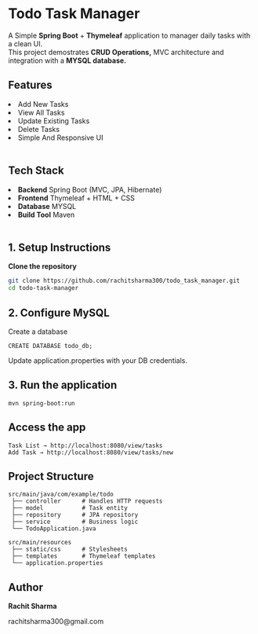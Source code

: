 <h1>Todo Task Manager</h1>
<p>
  A Simple <b>Spring Boot</b> + <b>Thymeleaf</b> application to manager daily tasks with a clean UI.<br>
  This project demostrates <b>CRUD Operations,</b> MVC architecture and integration with a <b>MYSQL database.</b>
</p>

<h2>Features</h2>
<li>Add New Tasks</li>
<li>View All Tasks</li>
<li>Update Existing Tasks</li>
<li>Delete Tasks</li>
<li>Simple And Responsive UI</li>
<br>

<h2>Tech Stack</h2>
<li><b>Backend</b> Spring Boot (MVC, JPA, Hibernate)</li>
<li><b>Frontend</b> Thymeleaf + HTML + CSS</li>
<li><b>Database</b> MYSQL</li>
<li><b>Build Tool</b> Maven</li>
<br>

<h2>1. Setup Instructions</h2>
<p><b>Clone the repository</b></p>

```bash
git clone https://github.com/rachitsharma300/todo_task_manager.git
cd todo-task-manager
```
<h2><b>2. Configure MySQL</b></h2>
<p>Create a database</p>

```
CREATE DATABASE todo_db;
```
<p>Update application.properties with your DB credentials.</p>

<h2>3. Run the application</h2>

```
mvn spring-boot:run
```

<h2>Access the app</h2>

```
Task List → http://localhost:8080/view/tasks
Add Task → http://localhost:8080/view/tasks/new
```

<h2>Project Structure</h2>

```
src/main/java/com/example/todo
 ├── controller      # Handles HTTP requests
 ├── model           # Task entity
 ├── repository      # JPA repository
 ├── service         # Business logic
 └── TodoApplication.java

src/main/resources
 ├── static/css      # Stylesheets
 ├── templates       # Thymeleaf templates
 └── application.properties
```
<h2>Author</h2>
<p><b>Rachit Sharma</b></p>
<link>rachitsharma300@gmail.com</link>
